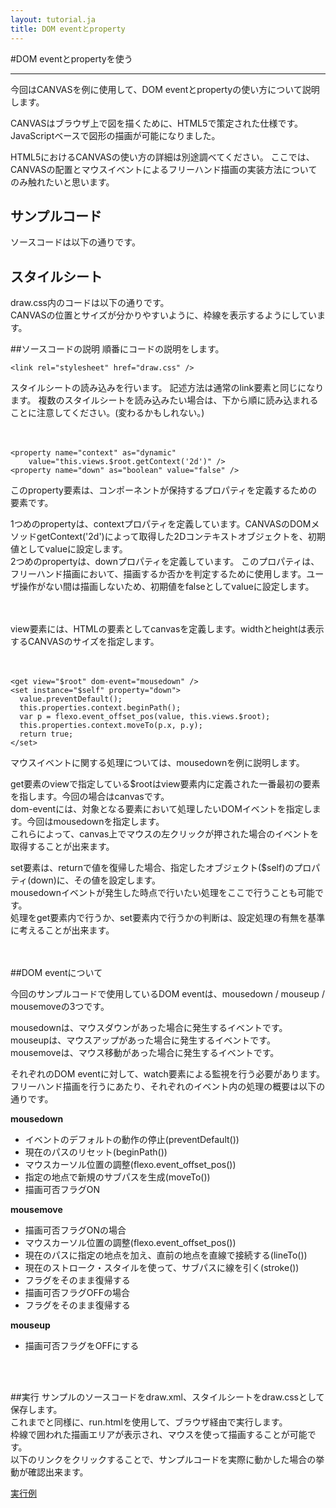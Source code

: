 ```yaml
---
layout: tutorial.ja
title: DOM eventとproperty
---
```

#DOM eventとpropertyを使う

-----
今回はCANVASを例に使用して、DOM eventとpropertyの使い方について説明します。

CANVASはブラウザ上で図を描くために、HTML5で策定された仕様です。
JavaScriptベースで図形の描画が可能になりました。

HTML5におけるCANVASの使い方の詳細は別途調べてください。
ここでは、CANVASの配置とマウスイベントによるフリーハンド描画の実装方法についてのみ触れたいと思います。

## サンプルコード

ソースコードは以下の通りです。

<blockquote class="code" id="draw-xml">
</blockquote>
<script src="../../flexo.js">
</script>
<script>
flexo.ez_xhr("canvas_and_property/draw.xml", { responseType: "text"}, function (req) {
  document.querySelector("#draw-xml").appendChild(flexo.$pre(req.response));
});
</script>

## スタイルシート
draw.css内のコードは以下の通りです。  
CANVASの位置とサイズが分かりやすいように、枠線を表示するようにしています。

<blockquote class="code" id="draw-css">
</blockquote>
<script src="../../flexo.js">
</script>
<script>
flexo.ez_xhr("canvas_and_property/draw.css", { responseType: "text"}, function (req) {
  document.querySelector("#draw-css").appendChild(flexo.$pre(req.response));
});
</script>

##ソースコードの説明
順番にコードの説明をします。

	<link rel="stylesheet" href="draw.css" />
スタイルシートの読み込みを行います。
記述方法は通常のlink要素と同じになります。
複数のスタイルシートを読み込みたい場合は、下から順に読み込まれることに注意してください。(変わるかもしれない。)
<br>
<br>
<br>

	<property name="context" as="dynamic"
	    value="this.views.$root.getContext('2d')" />
	<property name="down" as="boolean" value="false" />

このproperty要素は、コンポーネントが保持するプロパティを定義するための要素です。

1つめのpropertyは、contextプロパティを定義しています。CANVASのDOMメソッドgetContext('2d')によって取得した2Dコンテキストオブジェクトを、初期値としてvalueに設定します。  
2つめのpropertyは、downプロパティを定義しています。
このプロパティは、フリーハンド描画において、描画するか否かを判定するために使用します。ユーザ操作がない間は描画しないため、初期値をfalseとしてvalueに設定します。
<br>
<br>
<br>

view要素には、HTMLの要素としてcanvasを定義します。widthとheightは表示するCANVASのサイズを指定します。
<br>
<br>
<br>

	<get view="$root" dom-event="mousedown" />
	<set instance="$self" property="down">
	  value.preventDefault();
	  this.properties.context.beginPath();
	  var p = flexo.event_offset_pos(value, this.views.$root);
	  this.properties.context.moveTo(p.x, p.y);
	  return true;
	</set>

マウスイベントに関する処理については、mousedownを例に説明します。

get要素のviewで指定している$rootはview要素内に定義された一番最初の要素を指します。今回の場合はcanvasです。  
dom-eventには、対象となる要素において処理したいDOMイベントを指定します。今回はmousedownを指定します。  
これらによって、canvas上でマウスの左クリックが押された場合のイベントを取得することが出来ます。

set要素は、returnで値を復帰した場合、指定したオブジェクト($self)のプロパティ(down)に、その値を設定します。  
mousedownイベントが発生した時点で行いたい処理をここで行うことも可能です。  
処理をget要素内で行うか、set要素内で行うかの判断は、設定処理の有無を基準に考えることが出来ます。
<br>
<br>
<br>

##DOM eventについて

今回のサンプルコードで使用しているDOM eventは、mousedown / mouseup / mousemoveの3つです。

mousedownは、マウスダウンがあった場合に発生するイベントです。  
mouseupは、マウスアップがあった場合に発生するイベントです。  
mousemoveは、マウス移動があった場合に発生するイベントです。  

それぞれのDOM eventに対して、watch要素による監視を行う必要があります。
フリーハンド描画を行うにあたり、それぞれのイベント内の処理の概要は以下の通りです。

<strong>mousedown</strong>
<ul class="item">
<li>イベントのデフォルトの動作の停止(preventDefault())</li>
<li>現在のパスのリセット(beginPath())</li>
<li>マウスカーソル位置の調整(flexo.event_offset_pos())</li>
<li>指定の地点で新規のサブパスを生成(moveTo())</li>
<li>描画可否フラグON</li>
</ul>


<strong>mousemove</strong>
<ul class="item">
<li>描画可否フラグONの場合</li>
<li>マウスカーソル位置の調整(flexo.event_offset_pos())</li>
<li>現在のパスに指定の地点を加え、直前の地点を直線で接続する(lineTo())</li>
<li>現在のストローク・スタイルを使って、サブパスに線を引く(stroke())</li>
<li>フラグをそのまま復帰する</li>
<li>描画可否フラグOFFの場合</li>
<li>フラグをそのまま復帰する</li>
</ul>


<strong>mouseup</strong>
<ul class="item">
<li>描画可否フラグをOFFにする</li>
</ul>
<br>
<br>

##実行
サンプルのソースコードをdraw.xml、スタイルシートをdraw.cssとして保存します。  
これまでと同様に、run.htmlを使用して、ブラウザ経由で実行します。  
枠線で囲われた描画エリアが表示され、マウスを使って描画することが可能です。  
以下のリンクをクリックすることで、サンプルコードを実際に動かした場合の挙動が確認出来ます。

[実行例](../../run.html?href=docs/tutorial/canvas_and_property/draw.xml)


